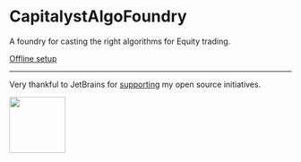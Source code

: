 # CapitalystAlgoFoundry

A foundry for casting the right algorithms for Equity trading.

[Offline setup](doc/offline-setup.md)

<hr>
Very thankful to JetBrains for <a href="https://www.jetbrains.com/community/opensource/#support">supporting</a> my open source initiatives.

<p>
<img src="https://resources.jetbrains.com/storage/products/company/brand/logos/jb_beam.png" width="100px">
</p>
